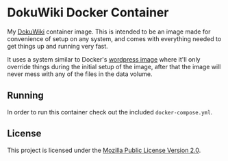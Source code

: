 # DokuWiki Docker Container

My [DokuWiki](https://www.dokuwiki.org/dokuwiki) container image. This is
intended to be an image made for convenience of setup on any system, and comes
with everything needed to get things up and running very fast.

It uses a system similar to Docker's
[wordpress image](https://hub.docker.com/_/wordpress) where it'll only override
things during the initial setup of the image, after that the image will never
mess with any of the files in the data volume.

## Running

In order to run this container check out the included `docker-compose.yml`.

## License

This project is licensed under the
[Mozilla Public License Version 2.0](https://www.mozilla.org/en-US/MPL/2.0/).

